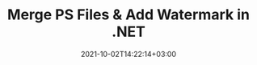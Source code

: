 ---
############################# Static ############################
layout: "autogen"
date: 2021-10-02T14:22:14+03:00
draft: false
path: "total/net/merger/ps/"

############################# Head ############################
head_title: "Merge & Split PS Files and Add Watermarks in C# .NET"
head_description: ".NET documents merger library to combine multiple PS files into a single file by joining selective number of pages or a range of pages from multiple source documents into one."

############################# Header ############################
title: "Merge PS Files & Add Watermark in .NET"
description: ".NET documents merger API to combine multiple PS files into a single file by joining selective number of pages or a range of pages from multiple source documents into one. Perform single document operations such as move, remove, rotate, swap and extract pages or split a single PS document into several resultant documents."

############################# SubMenu ############################
submenu:
    enable: false

############################# Content ############################
content:
    enable: true
    block:
    - title_left: "Merge PS Files & Add Watermark in C#"
      content_left: |
          Join PS files in C# .NET and add text or image watermarks to the single resultant document in .NET (C#, VB.NET, ASP.NET & .NET Core) applications.

          -   Instantiate **Merger** with input PS document
          -   Call **Join** method of **Merger** class instance and pass second source document path
          -   Call **Save** method of **Merger** class instance to save merged document
          -   Instantiate **Watermarker** with merged PS document as created above
          -   Create the **TextWatermark** object & set watermark properties
          -   Add watermark and save watermarked PS
          
      title_right: "Source Document Information Extraction"
      content_right: |
          You require `GroupDocs.Merger` & `GroupDocs.Watermark` namespaces to perform single and multiple documents merging operations within PDF, Microsoft Office, HTML, OpenDocument and many other document formats. Explore other [.NET APIs for Office documents](https://products.conholdate.com/total/net/) as offered by Conholdate.Total.
          
          Get the respective assembly files from the [downloads](https://downloads.conholdate.com/total/net) or fetch the whole package from [Nuget](https://www.nuget.org/packages/Conholdate.Total/) to add 'Conholdate.Total` directly in your workspace.
          
      code: |
          ```cs {linenos=false}
          // Merge PS files using GroupDocs.Merger API
          // Instantiate Merger with input PS document
          using (Merger merger = new Merger("input1.ps"))
          {
              // Call Join method of Merger class instance and pass second source document path
              merger.Join("input2.ps");

              // Call Save method of Merger class instance to save merged document
              merger.Save("merged.ps");
          }

          // Add text watermark to PS document
          // Instantiate Watermarker with merged PS document created above
          // GroupDocs.Merger created Output folder and save merged.ps there
          // We will load merged.ps document from Output folder
          using (Watermarker watermarker = new Watermarker("Output/merged.ps"))
          {
              // Initialize the Font to be used for watermark
              Font font = new Font("Arial", 19, FontStyle.Bold | FontStyle.Italic);

              // Create the TextWatermark object
              TextWatermark watermark = new TextWatermark("my watermark", font);

              // Set watermark properties
              watermark.ForegroundColor = Color.Red;
              watermark.BackgroundColor = Color.Blue;
              watermark.TextAlignment = TextAlignment.Right;
              watermark.Opacity = 0.5;

              // Add watermark and save watermarked PS
              watermarker.Add(watermark);
              watermarker.Save("output.ps");
          }
          ```
    - title_left: "Split PS File & Add Watermarks in .NET"
      content_left: |
          Split a single PS document to multiple independent documents and insert image or text watermarks to each of the splitted files using C# .NET.

          -   Set output path where files will be saved after splitting
          -   Instantiate **SplitOptions** object with path of splitted file and number of pages to be splitted
          -   Create **Merger** object with input PS and split using **SplitOptions**
          -   Instantiate **Watermarker** with splitted PS
          -   Create the **TextWatermark** object & set watermark properties
          -   Add watermark and save watermarked PS
        
      title_right: "Image Representation of Document Pages"
      content_right: |
          Combine all popular document file formats and generate image representation of the merged document pages in 'PNG', 'JPG' or 'BMP' formats. You can easily preview the complete document as a whole or display some specific pages based on page numbers or page ranges.

          Join popular document file formats on different operating systems such as Windows, Linux or macOS while using platforms such as Windows Azure, Mono and Xamarin.
          
      code: |
          ```cs {linenos=false}
          // Set output path where files will be saved after splitting
          string outputFolder = @"c:\output\";

          // Instantiate SplitOptions object with path of splitted file and number of pages to be splitted
          SplitOptions splitOptions = new SplitOptions(outputFolder + "document_{0}.{1}", new int[] { 1, 2, 4 });

          // Create Merger object with input PS
          using (Merger merger = new Merger("input.ps"))
          {
              // Split input PS using SplitOptions
              merger.Split(splitOptions);
          }

          // Get list of splitted files from output path
          string[] files = Directory.GetFiles(outputFolder);
          // Create counter that will be used for naming output files
          int i = 0;

          // Loop through all splitted files in the output folder
          foreach(string file in files)
          {
              i++; // Increment counter

              // Instantiate Watermarker with splitted PS
              using (Watermarker watermarker = new Watermarker(file))
              {
                  // Initialize the Font to be used for watermark
                  Font font = new Font("Arial", 19, FontStyle.Bold | FontStyle.Italic);

                  // Create the TextWatermark object
                  TextWatermark watermark = new TextWatermark("my watermark", font);

                  // Set watermark properties
                  watermark.ForegroundColor = Color.Red;
                  watermark.BackgroundColor = Color.Blue;
                  watermark.TextAlignment = TextAlignment.Right;
                  watermark.Opacity = 0.5;

                  // Add watermark and save watermarked PS
                  watermarker.Add(watermark);
                  watermarker.Save(string.Format("{0}output{1}.ps",outputFolder,i));
              }
          }
          ```
############################# About Formats ############################
about_formats:
    enable: false
############################# More Formats ############################
more_formats:
    enable: true
    auto: true
############################# Back to top ###############################
back_to_top:
  enable: true
---